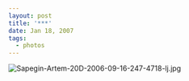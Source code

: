 ```yaml
---
layout: post
title: '***'
date: Jan 18, 2007
tags:
  - photos
---
```


![Sapegin-Artem-20D-2006-09-16-247-4718-lj.jpg](upload://Sapegin-Artem-20D-2006-09-16-247-4718-lj.jpg)
